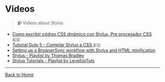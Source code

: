 # Videos

> :video_camera: Videos about Stylus

- [Como escribir código CSS dinámico con Stylus, Pre procesador CSS](https://www.youtube.com/watch?v=IKema5G0XZ0) :es:
- [Tutorial Gulp 5 - Compilar Stylus a CSS ](https://www.youtube.com/watch?v=gEjpMpq61Qg) :es:
- [Setting up a BrowserSync workflow with Stylus and HTML minification](https://www.youtube.com/watch?v=rdz65Pi-ZV4)
- [Stylus - Playlist by Thomas Bradley ](https://www.youtube.com/playlist?list=PLWjCJDeWfDddW7jbwiz2c4D40fzyoXzUd)
- [Stylus Tutorials - Playlist by LevelUpTuts](https://www.youtube.com/playlist?list=PLLnpHn493BHFWQGA1PcyQZWAfR96a4CkH)

---
[Back to Home](https://github.com/diogomoretti/awesome-stylus)

